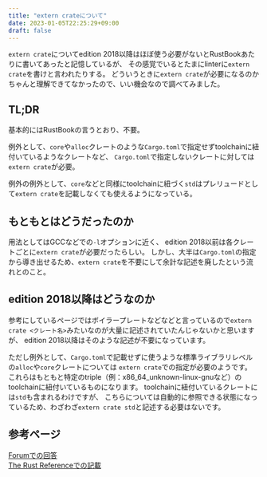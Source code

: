 ```yaml
---
title: "extern crateについて"
date: 2023-01-05T22:25:29+09:00
draft: false
---
```


`extern crate`についてedition 2018以降はほぼ使う必要がないとRustBookあたりに書いてあったと記憶しているが、
その感覚でいるとたまにlinterに`extern crate`を書けと言われたりする。
どういうときに`extern crate`が必要になるのかちゃんと理解できてなかったので、いい機会なので調べてみました。

## TL;DR

基本的にはRustBookの言うとおり、不要。

例外として、`core`や`alloc`クレートのような`Cargo.toml`で指定せずtoolchainに紐付いているようなクレートなど、
`Cargo.toml`で指定しないクレートに対しては`extern crate`が必要。

例外の例外として、`core`などと同様にtoolchainに紐づく`std`はプレリュードとして`extern crate`を記載しなくても使えるようになっている。

## もともとはどうだったのか

用法としてはGCCなどでの`-l`オプションに近く、
edition 2018以前は各クレートごとに`extern crate`が必要だったらしい。
しかし、大半は`Cargo.toml`の指定から導き出せるため、`extern crate`を不要にして余計な記述を廃したという流れとのこと。

## edition 2018以降はどうなのか

参考にしているページではボイラープレートなどなどと言っているので`extern crate <クレート名>`みたいなのが大量に記述されていたんじゃないかと思いますが、
edition 2018以降はそのような記述が不要になっています。

ただし例外として、`Cargo.toml`で記載せずに使うような標準ライブラリレベルの`alloc`や`core`クレートについては
`extern crate`での指定が必要のようです。
これらはもともと特定のtriple（例：x86_64_unknown-linux-gnuなど）のtoolchainに紐付いているものになります。
toolchainに紐付いているクレートには`std`も含まれるわけですが、
こちらについては自動的に参照できる状態になっているため、わざわざ`extern crate std`と記述する必要はないです。

## 参考ページ

[Forumでの回答](https://users.rust-lang.org/t/usage-of-extern-crate/73619/8)  
[The Rust Referenceでの記載](https://doc.rust-lang.org/reference/items/extern-crates.html)